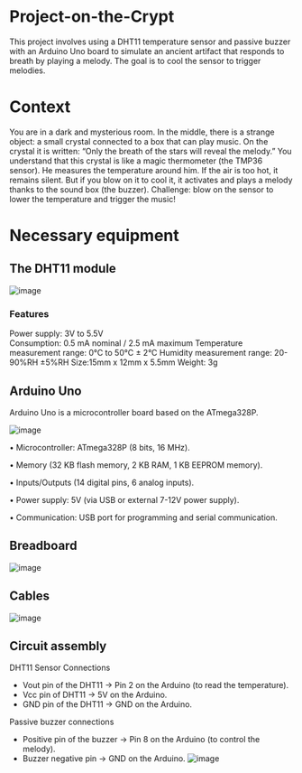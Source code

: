# Project-on-the-Crypt
This project involves using a DHT11 temperature sensor and passive buzzer with an Arduino Uno board to simulate an ancient artifact that responds to breath by playing a melody. The goal is to cool the sensor to trigger melodies.
# Context
You are in a dark and mysterious room. In the middle, there is a strange object: a small crystal connected to a box that can play music.
On the crystal it is written:
“Only the breath of the stars will reveal the melody.”
You understand that this crystal is like a magic thermometer (the TMP36 sensor). He measures the temperature around him. If the air is too hot, it remains silent. But if you blow on it to cool it, it activates and plays a melody thanks to the sound box (the buzzer).
Challenge: blow on the sensor to lower the temperature and trigger the music!

# Necessary equipment

## The DHT11 module
![image](https://github.com/user-attachments/assets/0ace4fdc-a18f-40ec-b0c5-116233a9fe8b)

### Features 
Power supply: 3V to 5.5V  
Consumption: 0.5 mA nominal / 2.5 mA maximum
Temperature measurement range: 0°C to 50°C ± 2°C
Humidity measurement range: 20-90%RH ±5%RH
Size:15mm x 12mm x 5.5mm
Weight: 3g

## Arduino Uno 
Arduino Uno is a microcontroller board based on the ATmega328P.

![image](https://github.com/user-attachments/assets/7ac1187d-d48a-40df-bce6-43f1f234e987)

• Microcontroller: ATmega328P (8 bits, 16 MHz).

• Memory (32 KB flash memory, 2 KB RAM, 1 KB EEPROM memory).

• Inputs/Outputs (14 digital pins, 6 analog inputs).

• Power supply: 5V (via USB or external 7-12V power supply).

• Communication: USB port for programming and serial communication.

## Breadboard
![image](https://github.com/user-attachments/assets/3ee9cc5d-983f-429f-b13d-c6453c4be193)

## Cables
![image](https://github.com/user-attachments/assets/bcd6168c-daad-4920-8855-6d3bf8b5d7dd)

## Circuit assembly
DHT11 Sensor Connections
- Vout pin of the DHT11 → Pin 2 on the Arduino (to read the temperature).
- Vcc pin of DHT11 → 5V on the Arduino.
- GND pin of the DHT11 → GND on the Arduino.

Passive buzzer connections
- Positive pin of the buzzer → Pin 8 on the Arduino (to control the melody).
- Buzzer negative pin → GND on the Arduino.
![image](https://github.com/user-attachments/assets/42a67c32-4c94-4970-974e-145ffae27e19)
